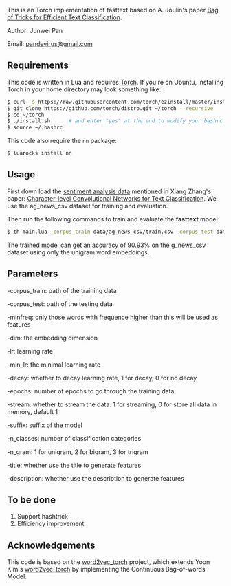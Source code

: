 This is an Torch implementation of fasttext based on A. Joulin's paper [Bag of Tricks for Efficient Text Classification](https://arxiv.org/abs/1607.01759).

Author: Junwei Pan

Email: pandevirus@gmail.com

## Requirements
This code is written in Lua and requires [Torch](http://torch.ch/). If you're on Ubuntu, installing Torch in your home directory may look something like: 
```bash
$ curl -s https://raw.githubusercontent.com/torch/ezinstall/master/install-deps | bash
$ git clone https://github.com/torch/distro.git ~/torch --recursive
$ cd ~/torch
$ ./install.sh      # and enter "yes" at the end to modify your bashrc
$ source ~/.bashrc
```

This code also require the `nn` package:
```bash
$ luarocks install nn
```

## Usage

First down load the [sentiment analysis data](https://drive.google.com/drive/u/0/folders/0Bz8a_Dbh9Qhbfll6bVpmNUtUcFdjYmF2SEpmZUZUcVNiMUw1TWN6RDV3a0JHT3kxLVhVR2M) mentioned in Xiang Zhang's paper: [Character-level Convolutional Networks for Text Classification](http://arxiv.org/abs/1509.01626). We use the ag_news_csv dataset for training and evaluation. 

Then run the following commands to train and evaluate the **fasttext** model:
```bash
$ th main.lua -corpus_train data/ag_news_csv/train.csv -corpus_test data/ag_news_csv/test.csv -dim 10 -minfreq 10 -stream 0 -epochs 5 -suffix 1 -n_classes 4 -n_gram 1 -decay 0 -lr 0.5
```

The trained model can get an accuracy of 90.93% on the g_news_csv dataset using only the unigram word embeddings.

## Parameters

-corpus_train: path of the training data

-corpus_test: path of the testing data

-minfreq: only those words with frequence higher than this will be used as features

-dim: the embedding dimension

-lr: learning rate

-min_lr: the minimal learning rate

-decay: whether to decay learning rate, 1 for decay, 0 for no decay

-epochs: number of epochs to go through the training data

-stream: whether to stream the data: 1 for streaming, 0 for store all data in memory, default 1

-suffix: suffix of the model

-n_classes: number of classification categories

-n_gram: 1 for unigram, 2 for bigram, 3 for trigram

-title: whether use the title to generate features

-description: whether use the description to generate features

## To be done

1. Support hashtrick
2. Efficiency improvement

## Acknowledgements

This code is based on the [word2vec_torch](https://github.com/kemaswill/word2vec_torch) project, which extends Yoon Kim's [word2vec_torch](https://github.com/yoonkim/word2vec_torch) by implementing the Continuous Bag-of-words Model.

